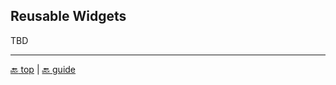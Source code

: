 ## Reusable Widgets

TBD

---

[:back: top](#reusable-widgets) | [:back: guide](index.md#key-concepts)